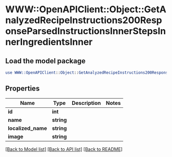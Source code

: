 # WWW::OpenAPIClient::Object::GetAnalyzedRecipeInstructions200ResponseParsedInstructionsInnerStepsInnerIngredientsInner

## Load the model package
```perl
use WWW::OpenAPIClient::Object::GetAnalyzedRecipeInstructions200ResponseParsedInstructionsInnerStepsInnerIngredientsInner;
```

## Properties
Name | Type | Description | Notes
------------ | ------------- | ------------- | -------------
**id** | **int** |  | 
**name** | **string** |  | 
**localized_name** | **string** |  | 
**image** | **string** |  | 

[[Back to Model list]](../README.md#documentation-for-models) [[Back to API list]](../README.md#documentation-for-api-endpoints) [[Back to README]](../README.md)


